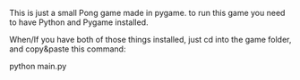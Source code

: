 This is just a small Pong game made in pygame. to run this game you need to have
Python and Pygame installed.

When/If you have both of those things installed, just cd into
the game folder, and copy&paste this command:

python main.py